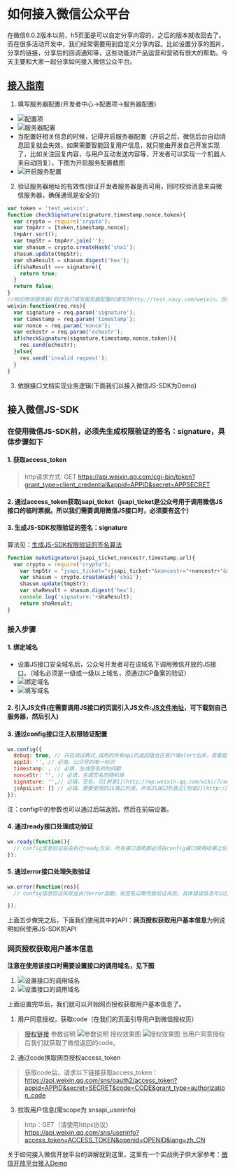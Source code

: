 # 如何接入微信公众平台

在微信6.0.2版本以前，h5页面是可以自定分享内容的，之后的版本就收回去了。而在很多活动开发中，我们经常需要用到自定义分享内容。比如设置分享的图片，分享的链接，分享后的回调通知等，这些功能对产品运营和营销有很大的帮助。今天主要和大家一起分享如何接入微信公众平台。

## [接入指南](http://mp.weixin.qq.com/wiki/17/2d4265491f12608cd170a95559800f2d.html)

1. 填写服务器配置(开发者中心->配置项->服务器配置)
  + ![配置项](https://mmbiz.qlogo.cn/mmbiz/E7ia3F4UicMx8k28bBHO9FMYsNxicX7BGB5eB2Wxt8dnEoicEDibVx4BzDFbiaevB6EL1yQXGBFbLZz65BiatdLzOEhjQ/0?wx_fmt=png)
  + ![服务器配置](https://mmbiz.qlogo.cn/mmbiz/E7ia3F4UicMx8k28bBHO9FMYsNxicX7BGB5pASnqHb9CWuY7C1tm8hSDFyDR0SUls9W4qwib3cw0deNmmeE5qSzGXA/0?wx_fmt=png)
  + 当配置好相关信息的时候，记得开启服务器配置（开启之后，微信后台自动消息回复就会失效，如果需要智能回复用户信息，就只能由开发自己开发实现了，比如关注回复内容，与用户互动发送内容等，开发者可以实现一个机器人来自动回复），下图为开启服务配置截图
  + ![开启服务配置](https://mmbiz.qlogo.cn/mmbiz/E7ia3F4UicMx8k28bBHO9FMYsNxicX7BGB5bibf4picuNXLaT2oIebO8Oc7YaZrYhqErWicCtlDCSZBCTy4pZ4rXZRRQ/0?wx_fmt=png)

2. 验证服务器地址的有效性(验证开发者服务器是否可用，同时校验消息来自微信服务器，确保通讯是安全的)
```js
var token = 'test_weixin';
function checkSignature(signature,timestamp,nonce,token){
  var crypto = require('crypto');
  var tmpArr = [token,timestamp,nonce];
  tmpArr.sort();
  var tmpStr = tmpArr.join('');
  var shasum = crypto.createHash('sha1');
  shasum.update(tmpStr);
  var shaResult = shasum.digest('hex');
  if(shaResult === signature){
  	return true;
  }
  return false;
}
//响应微信服务器(假定我们填写服务器配置时填写的http://test.navy.com/weixin，在nodejs中处理这条路由的代码如下)
weixin:function(req,res){
  var signature = req.param('signature');
  var timestamp = req.param('timestamp');
  var nonce = req.param('nonce');
  var echostr = req.param('echostr');
  if(checkSignature(signature,timestamp,nonce,token)){
    res.send(echostr);
  }else{
    res.send('invalid request');
  }
}
```
3. 依据接口文档实现业务逻辑(下面我们以接入微信JS-SDK为Demo)

## 接入微信JS-SDK

### 在使用微信JS-SDK前，必须先生成权限验证的签名：signature，具体步骤如下

#### 1. 获取access_token
> http请求方式: GET
> https://api.weixin.qq.com/cgi-bin/token?grant_type=client_credential&appid=APPID&secret=APPSECRET
#### 2. 通过access_token获取jsapi_ticket（jsapi_ticket是公众号用于调用微信JS接口的临时票据。所以我们需要调用微信JS接口时，必须要有这个）
#### 3. 生成JS-SDK权限验证的签名：signature
算法见：[生成JS-SDK权限验证的签名算法](http://mp.weixin.qq.com/wiki/7/aaa137b55fb2e0456bf8dd9148dd613f.html)
```js
function makeSignature(jsapi_ticket,noncestr,timestamp,url){
  var crypto = require('crypto');
	var tmpStr = "jsapi_ticket="+jsapi_ticket+"&noncestr="+noncestr+"&timestamp="+timestamp+"&url="+url;
	var shasum = crypto.createHash('sha1');
	shasum.update(tmpStr);
	var shaResult = shasum.digest('hex');
	console.log('signature:'+shaResult);
	return shaResult;
}
```
### 接入步骤

#### 1. 绑定域名
  + 设置JS接口安全域名后，公众号开发者可在该域名下调用微信开放的JS接口。（域名必须是一级或一级以上域名，须通过ICP备案的验证）
  + ![绑定域名](https://mmbiz.qlogo.cn/mmbiz/E7ia3F4UicMx8k28bBHO9FMYsNxicX7BGB5CbbiaFryicPZPCd6YMJPQEtx8z8XwVWQqCnT83YtQgONp2eEHkgs5BxA/0?wx_fmt=png)
  + ![填写域名](https://mmbiz.qlogo.cn/mmbiz/E7ia3F4UicMx8k28bBHO9FMYsNxicX7BGB5Q0Po2ntZODU2f7Vd1AaZFiaRSrxsvkyFfqZ3FOeGu8zrB4ncVfJfPMQ/0?wx_fmt=png)
#### 2. 引入JS文件(在需要调用JS接口的页面引入JS文件:[JS文件地址](http://res.wx.qq.com/open/js/jweixin-1.0.0.js)，可下载到自己服务器，然后引入)
#### 3. 通过config接口注入权限验证配置
```js
wx.config({
  debug: true, // 开启调试模式,调用的所有api的返回值会在客户端alert出来，若要查看传入的参数，可以在pc端打开，参数信息会通过log打出，仅在pc端时才会打印。
  appId: '', // 必填，公众号的唯一标识
  timestamp: , // 必填，生成签名的时间戳
  nonceStr: '', // 必填，生成签名的随机串
  signature: '',// 必填，签名，见[附录1](http://mp.weixin.qq.com/wiki/7/aaa137b55fb2e0456bf8dd9148dd613f.html#.E6.AD.A5.E9.AA.A4.E4.BA.8C.EF.BC.9A.E5.BC.95.E5.85.A5JS.E6.96.87.E4.BB.B6)
  jsApiList: [] // 必填，需要使用的JS接口列表，所有JS接口列表见[附录2](http://mp.weixin.qq.com/wiki/7/aaa137b55fb2e0456bf8dd9148dd613f.html#.E6.AD.A5.E9.AA.A4.E4.BA.8C.EF.BC.9A.E5.BC.95.E5.85.A5JS.E6.96.87.E4.BB.B6)
});
```
注：config中的参数也可以通过后端返回，然后在前端设置。
#### 4. 通过ready接口处理成功验证
```js
wx.ready(function(){
  // config信息验证后会执行ready方法，所有接口调用都必须在config接口获得结果之后，config是一个客户端的异步操作，所以如果需要在页面加载时就调用相关接口，则须把相关接口放在ready函数中调用来确保正确执行。对于用户触发时才调用的接口，则可以直接调用，不需要放在ready函数中。
});
```
#### 5. 通过error接口处理失败验证
```js
wx.error(function(res){
  // config信息验证失败会执行error函数，如签名过期导致验证失败，具体错误信息可以打开config的debug模式查看，也可以在返回的res参数中查看，对于SPA可以在这里更新签名。

});
```
上面五步做完之后，下面我们使用其中的API：**网页授权获取用户基本信息**为例说明如何使用JS-SDK的API

### 网页授权获取用户基本信息
**注意在使用该接口时需要设置接口的调用域名，见下图**
1. ![设置接口的调用域名](https://mmbiz.qlogo.cn/mmbiz/E7ia3F4UicMx8k28bBHO9FMYsNxicX7BGB506AhK19vW7a3wnpbPAcKEtHiawt5QCCHfVVM3XiaHYcHJSqWa4ibX4gng/0?wx_fmt=png)
2. ![设置接口的调用域名](https://mmbiz.qlogo.cn/mmbiz/E7ia3F4UicMx8k28bBHO9FMYsNxicX7BGB5Ep9MShkOTrzicFA9epFkNzPd7CrdfONNd2jicT76hzmoLBBp1JfSOgtg/0?wx_fmt=png)

上面设置完毕后，我们就可以开始网页授权获取用户基本信息了。

1. 用户同意授权，获取code（在我们的页面引导用户到微信授权页）
> [授权链接](https://open.weixin.qq.com/connect/oauth2/authorize?appid=APPID&redirect_uri=REDIRECT_URI&response_type=code&scope=SCOPE&state=STATE#wechat_redirect)
> 参数说明
> ![参数说明](https://mmbiz.qlogo.cn/mmbiz/E7ia3F4UicMx8k28bBHO9FMYsNxicX7BGB5IXy2XAMdc1CPHfYBenRW5gLtkdN63mEXe8JIkTibbD02HWRclv4caYA/0?wx_fmt=png)
> 授权效果图
> ![授权效果图](https://mmbiz.qlogo.cn/mmbiz/E7ia3F4UicMx8k28bBHO9FMYsNxicX7BGB5amo0qBCo7aLEpEMjvs7heiazibtRqta3db9MPuF47Bkf9sMOvKkr9HoA/0?wx_fmt=png)
> 当用户同意授权后我们就获取了微信返回的code。

2. 通过code换取网页授权access_token
> 获取code后，请求以下链接获取access_token：https://api.weixin.qq.com/sns/oauth2/access_token?appid=APPID&secret=SECRET&code=CODE&grant_type=authorization_code

3. 拉取用户信息(需scope为 snsapi_userinfo)
> http：GET（请使用https协议）
> https://api.weixin.qq.com/sns/userinfo?access_token=ACCESS_TOKEN&openid=OPENID&lang=zh_CN

关于如何接入微信开放平台的讲解就到这里，这里有一个实战例子供大家参考：[微信开放平台接入Demo](https://github.com/navyxie/wechat-develop-code)
